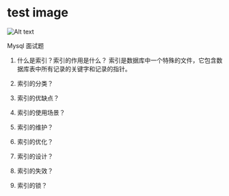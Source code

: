 # test image
![Alt text](image.png)

Mysql 面试题
1. 什么是索引？索引的作用是什么？
索引是数据库中一个特殊的文件，它包含数据库表中所有记录的关键字和记录的指针。

2. 索引的分类？
3. 索引的优缺点？
4. 索引的使用场景？
5. 索引的维护？
6. 索引的优化？
7. 索引的设计？
8. 索引的失效？
9.  索引的锁？